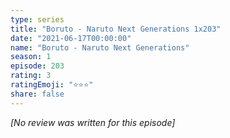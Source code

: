 ```yaml
---
type: series
title: "Boruto - Naruto Next Generations 1x203"
date: "2021-06-17T00:00:00"
name: "Boruto - Naruto Next Generations"
season: 1
episode: 203
rating: 3
ratingEmoji: "⭐️⭐️⭐️"
share: false
---
```


_[No review was written for this episode]_
